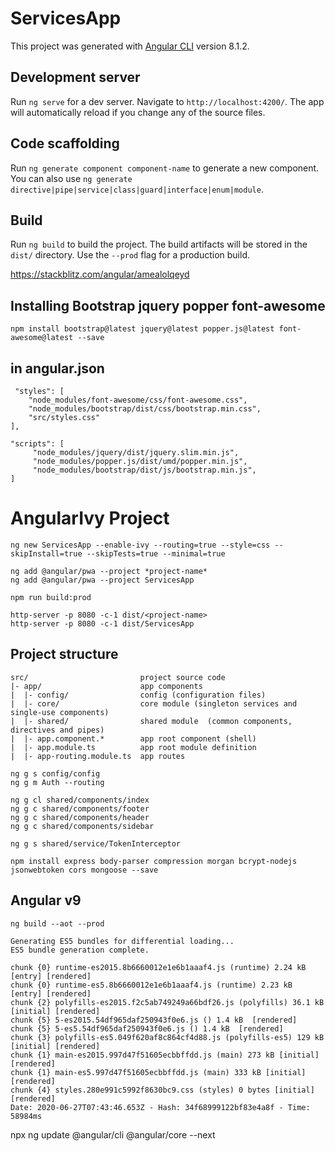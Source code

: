 # ServicesApp

This project was generated with [Angular CLI](https://github.com/angular/angular-cli) version 8.1.2.

## Development server

Run `ng serve` for a dev server. Navigate to `http://localhost:4200/`. The app will automatically reload if you change any of the source files.

## Code scaffolding

Run `ng generate component component-name` to generate a new component. You can also use `ng generate directive|pipe|service|class|guard|interface|enum|module`.

## Build

Run `ng build` to build the project. The build artifacts will be stored in the `dist/` directory. Use the `--prod` flag for a production build.

https://stackblitz.com/angular/amealolqeyd

## Installing Bootstrap jquery popper font-awesome

`npm install bootstrap@latest jquery@latest popper.js@latest font-awesome@latest --save`


## in angular.json
```
 "styles": [
    "node_modules/font-awesome/css/font-awesome.css",
    "node_modules/bootstrap/dist/css/bootstrap.min.css",
    "src/styles.css"
],
            
"scripts": [
     "node_modules/jquery/dist/jquery.slim.min.js",
     "node_modules/popper.js/dist/umd/popper.min.js",
     "node_modules/bootstrap/dist/js/bootstrap.min.js",
]
```

# AngularIvy Project

```
ng new ServicesApp --enable-ivy --routing=true --style=css --skipInstall=true --skipTests=true --minimal=true

ng add @angular/pwa --project *project-name*
ng add @angular/pwa --project ServicesApp

npm run build:prod

http-server -p 8080 -c-1 dist/<project-name>
http-server -p 8080 -c-1 dist/ServicesApp
```

## Project structure
```
src/                         project source code
|- app/                      app components
|  |- config/                config (configuration files)
|  |- core/                  core module (singleton services and single-use components)
|  |- shared/                shared module  (common components, directives and pipes)
|  |- app.component.*        app root component (shell)
|  |- app.module.ts          app root module definition
|  |- app-routing.module.ts  app routes

ng g s config/config
ng g m Auth --routing 

ng g cl shared/components/index
ng g c shared/components/footer
ng g c shared/components/header
ng g c shared/components/sidebar

ng g s shared/service/TokenInterceptor

npm install express body-parser compression morgan bcrypt-nodejs jsonwebtoken cors mongoose --save

```


## Angular v9

```
ng build --aot --prod

Generating ES5 bundles for differential loading...
ES5 bundle generation complete.

chunk {0} runtime-es2015.8b6660012e1e6b1aaaf4.js (runtime) 2.24 kB [entry] [rendered]
chunk {0} runtime-es5.8b6660012e1e6b1aaaf4.js (runtime) 2.23 kB [entry] [rendered]
chunk {2} polyfills-es2015.f2c5ab749249a66bdf26.js (polyfills) 36.1 kB [initial] [rendered]
chunk {5} 5-es2015.54df965daf250943f0e6.js () 1.4 kB  [rendered]
chunk {5} 5-es5.54df965daf250943f0e6.js () 1.4 kB  [rendered]
chunk {3} polyfills-es5.049f620af8c864cf4d88.js (polyfills-es5) 129 kB [initial] [rendered]
chunk {1} main-es2015.997d47f51605ecbbffdd.js (main) 273 kB [initial] [rendered]
chunk {1} main-es5.997d47f51605ecbbffdd.js (main) 333 kB [initial] [rendered]
chunk {4} styles.280e991c5992f8630bc9.css (styles) 0 bytes [initial] [rendered]
Date: 2020-06-27T07:43:46.653Z - Hash: 34f68999122bf83e4a8f - Time: 58984ms

```

npx ng update @angular/cli @angular/core --next